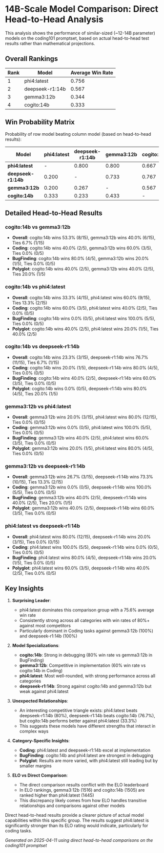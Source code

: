 # 14B-Scale Model Comparison: Direct Head-to-Head Analysis

This analysis shows the performance of similar-sized (~12-14B parameter) models on the coding101 promptset, based on actual head-to-head test results rather than mathematical projections.

## Overall Rankings

| Rank | Model | Average Win Rate |
|------|-------|----------------|
| 1 | phi4:latest | 0.756 |
| 2 | deepseek-r1:14b | 0.567 |
| 3 | gemma3:12b | 0.344 |
| 4 | cogito:14b | 0.333 |

## Win Probability Matrix

Probability of row model beating column model (based on head-to-head results):

| Model | phi4:latest | deepseek-r1:14b | gemma3:12b | cogito:14b |
|-------|-------|-------|-------|-------|
| **phi4:latest** | - | 0.800 | 0.800 | 0.667 |
| **deepseek-r1:14b** | 0.200 | - | 0.733 | 0.767 |
| **gemma3:12b** | 0.200 | 0.267 | - | 0.567 |
| **cogito:14b** | 0.333 | 0.233 | 0.433 | - |

## Detailed Head-to-Head Results

### cogito:14b vs gemma3:12b
- **Overall**: cogito:14b wins 53.3% (8/15), gemma3:12b wins 40.0% (6/15), Ties 6.7% (1/15)
- **Coding**: cogito:14b wins 40.0% (2/5), gemma3:12b wins 60.0% (3/5), Ties 0.0% (0/5)
- **BugFinding**: cogito:14b wins 80.0% (4/5), gemma3:12b wins 20.0% (1/5), Ties 0.0% (0/5)
- **Polyglot**: cogito:14b wins 40.0% (2/5), gemma3:12b wins 40.0% (2/5), Ties 20.0% (1/5)

### cogito:14b vs phi4:latest
- **Overall**: cogito:14b wins 33.3% (4/15), phi4:latest wins 60.0% (9/15), Ties 13.3% (2/15)
- **Coding**: cogito:14b wins 60.0% (3/5), phi4:latest wins 40.0% (2/5), Ties 0.0% (0/5)
- **BugFinding**: cogito:14b wins 0.0% (0/5), phi4:latest wins 100.0% (5/5), Ties 0.0% (0/5)
- **Polyglot**: cogito:14b wins 40.0% (2/5), phi4:latest wins 20.0% (1/5), Ties 40.0% (2/5)

### cogito:14b vs deepseek-r1:14b
- **Overall**: cogito:14b wins 23.3% (3/15), deepseek-r1:14b wins 76.7% (11/15), Ties 6.7% (1/15)
- **Coding**: cogito:14b wins 20.0% (1/5), deepseek-r1:14b wins 80.0% (4/5), Ties 0.0% (0/5)
- **BugFinding**: cogito:14b wins 40.0% (2/5), deepseek-r1:14b wins 60.0% (3/5), Ties 0.0% (0/5)
- **Polyglot**: cogito:14b wins 0.0% (0/5), deepseek-r1:14b wins 80.0% (4/5), Ties 20.0% (1/5)

### gemma3:12b vs phi4:latest
- **Overall**: gemma3:12b wins 20.0% (3/15), phi4:latest wins 80.0% (12/15), Ties 0.0% (0/15)
- **Coding**: gemma3:12b wins 0.0% (0/5), phi4:latest wins 100.0% (5/5), Ties 0.0% (0/5)
- **BugFinding**: gemma3:12b wins 40.0% (2/5), phi4:latest wins 60.0% (3/5), Ties 0.0% (0/5)
- **Polyglot**: gemma3:12b wins 20.0% (1/5), phi4:latest wins 80.0% (4/5), Ties 0.0% (0/5)

### gemma3:12b vs deepseek-r1:14b
- **Overall**: gemma3:12b wins 26.7% (3/15), deepseek-r1:14b wins 73.3% (10/15), Ties 13.3% (2/15)
- **Coding**: gemma3:12b wins 0.0% (0/5), deepseek-r1:14b wins 100.0% (5/5), Ties 0.0% (0/5)
- **BugFinding**: gemma3:12b wins 40.0% (2/5), deepseek-r1:14b wins 40.0% (2/5), Ties 20.0% (1/5)
- **Polyglot**: gemma3:12b wins 40.0% (2/5), deepseek-r1:14b wins 60.0% (3/5), Ties 0.0% (0/5)

### phi4:latest vs deepseek-r1:14b
- **Overall**: phi4:latest wins 80.0% (12/15), deepseek-r1:14b wins 20.0% (3/15), Ties 0.0% (0/15)
- **Coding**: phi4:latest wins 100.0% (5/5), deepseek-r1:14b wins 0.0% (0/5), Ties 0.0% (0/5)
- **BugFinding**: phi4:latest wins 80.0% (4/5), deepseek-r1:14b wins 20.0% (1/5), Ties 0.0% (0/5)
- **Polyglot**: phi4:latest wins 60.0% (3/5), deepseek-r1:14b wins 40.0% (2/5), Ties 0.0% (0/5)

## Key Insights

1. **Surprising Leader**: 
   - phi4:latest dominates this comparison group with a 75.6% average win rate
   - Consistently strong across all categories with win rates of 80%+ against most competitors
   - Particularly dominant in Coding tasks against gemma3:12b (100%) and deepseek-r1:14b (100%)

2. **Model Specializations**:
   - **cogito:14b**: Strong in debugging (80% win rate vs gemma3:12b in BugFinding)
   - **gemma3:12b**: Competitive in implementation (60% win rate vs cogito:14b in Coding)
   - **phi4:latest**: Most well-rounded, with strong performance across all categories
   - **deepseek-r1:14b**: Strong against cogito:14b and gemma3:12b but weak against phi4:latest

3. **Unexpected Relationships**:
   - An interesting competitive triangle exists: phi4:latest beats deepseek-r1:14b (80%), 
     deepseek-r1:14b beats cogito:14b (76.7%), but cogito:14b performs better against phi4:latest (33.3%)
   - This suggests these models have different strengths that interact in complex ways

4. **Category-Specific Insights**:
   - **Coding**: phi4:latest and deepseek-r1:14b excel at implementation
   - **BugFinding**: cogito:14b and phi4:latest are strongest in debugging
   - **Polyglot**: Results are more varied, with phi4:latest still leading but by smaller margins

5. **ELO vs Direct Comparison**:
   - The direct comparison results conflict with the ELO leaderboard
   - In ELO rankings, gemma3:12b (1516) and cogito:14b (1505) are ranked higher than phi4:latest (1445)
   - This discrepancy likely comes from how ELO handles transitive relationships and comparisons against other models

Direct head-to-head results provide a clearer picture of actual model capabilities within this specific group. The results suggest phi4:latest is significantly stronger than its ELO rating would indicate, particularly for coding tasks.

*Generated on 2025-04-11 using direct head-to-head comparisons on the coding101 promptset*